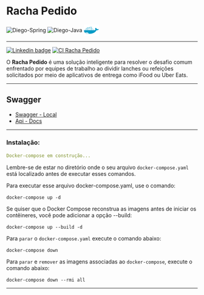 <div style="display:inline-block"><br>
  <h1>Racha Pedido</h1> 
  <img align="center" alt="Diego-Spring" height="30" width="40" src="https://cdn.jsdelivr.net/gh/devicons/devicon/icons/spring/spring-original.svg" />
  <img align="center" alt="Diego-Java" height="30" width="40" src="https://cdn.jsdelivr.net/gh/devicons/devicon/icons/java/java-original.svg" />  
  <img align="center" alt="Diego-Docker" height="30" width="40" src="https://raw.githubusercontent.com/devicons/devicon/master/icons/docker/docker-plain.svg">
</div>

---
[![Linkedin badge](https://img.shields.io/badge/-Linkedin-blue?flat-square&logo=Linkedin&logoColor=white&link=https://www.linkedin.com/in/diego-neves-224208177/)](https://www.linkedin.com/in/diego-neves-224208177/)
[![CI Racha Pedido](https://github.com/diegosneves/racha-pedido/actions/workflows/ci-main.yaml/badge.svg)](https://github.com/diegosneves/racha-pedido/actions/workflows/ci-main.yaml)

O **Racha Pedido** é uma solução inteligente para resolver o desafio comum enfrentado por equipes de trabalho ao dividir
lanches ou refeições solicitados por meio de aplicativos de entrega como iFood ou Uber Eats.

---

## Swagger

- [Swagger - Local](http://localhost:8080/swagger-ui/index.html)
- [Api - Docs](http://localhost:8080/v3/api-docs)

---

### Instalação:

[//]: # ( TODO Inserir os dados do docker-compose aqui...)
```yaml
Docker-compose em construção...
```

Lembre-se de estar no diretório onde o seu arquivo `docker-compose.yaml` está localizado antes de executar esses comandos.

Para executar esse arquivo docker-compose.yaml, use o comando:
```shell
docker-compose up -d
```

Se quiser que o Docker Compose reconstrua as imagens antes de iniciar os contêineres, você pode adicionar a opção --build:
```shell
docker-compose up --build -d
```

Para `parar` o `docker-compose.yaml` execute o comando abaixo:
```shell
docker-compose down
```

Para `parar` e `remover` as imagens associadas ao `docker-compose`, execute o comando abaixo:

```shell
docker-compose down --rmi all
```

---